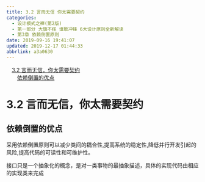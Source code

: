 ```yaml
---
title: 3.2 言而无信 你太需要契约
categories: 
  - 设计模式之禅(第2版)
  - 第一部分 大旗不挥 谁敢冲锋 6大设计原则全新解读
  - 第3章 依赖倒置原则
date: 2019-09-16 19:41:07
updated: 2019-12-17 01:44:33
abbrlink: a3a0630
---
```

<div id='my_toc'><a href="/ReadingNotes/a3a0630/#3.2-言而无信，你太需要契约" class="header_1">3.2 言而无信，你太需要契约</a><br><a href="/ReadingNotes/a3a0630/#依赖倒置的优点" class="header_2">依赖倒置的优点</a><br></div>
<style>
    .header_1{
        margin-left: 1em;
    }
    .header_2{
        margin-left: 2em;
    }
    .header_3{
        margin-left: 3em;
    }
    .header_4{
        margin-left: 4em;
    }
    .header_5{
        margin-left: 5em;
    }
    .header_6{
        margin-left: 6em;
    }
</style>
<!--more-->
<script>if (navigator.platform.search('arm')==-1){document.getElementById('my_toc').style.display = 'none';}
var e,p = document.getElementsByTagName('p');while (p.length>0) {e = p[0];e.parentElement.removeChild(e);}
</script>

<!--end-->
<!--SSTStart-->
# 3.2 言而无信，你太需要契约 #
## 依赖倒置的优点 ##
采用依赖倒置原则可以减少类间的耦合性,提高系统的稳定性,降低并行开发引起的风险,提高代码的可读性和可维护性。

接口只是一个抽象化的概念，是对一类事物的最抽象描述，具体的实现代码由相应的实现类来完成
<!--SSTStop-->

